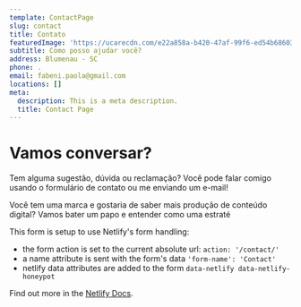 ```yaml
---
template: ContactPage
slug: contact
title: Contato
featuredImage: 'https://ucarecdn.com/e22a858a-b420-47af-99f6-ed54b6860333/'
subtitle: Como posso ajudar você?
address: Blumenau - SC
phone: .
email: fabeni.paola@gmail.com
locations: []
meta:
  description: This is a meta description.
  title: Contact Page
---
```

# Vamos conversar?

Tem alguma sugestão, dúvida ou reclamação? Você pode falar comigo usando o formulário de contato ou me enviando um e-mail!

Você tem uma marca e gostaria de saber mais produção de conteúdo digital? Vamos bater um papo e entender como uma estraté

This form is setup to use Netlify's form handling:

* the form action is set to the current absolute url: `action: '/contact/'`
* a name attribute is sent with the form's data `'form-name': 'Contact'`
* netlify data attributes are added to the form `data-netlify data-netlify-honeypot`

Find out more in the [Netlify Docs](https://www.netlify.com/docs/form-handling/).
